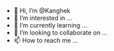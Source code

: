 - 👋 Hi, I’m @Kanghek
- 👀 I’m interested in ...
- 🌱 I’m currently learning ...
- 💞️ I’m looking to collaborate on ...
- 📫 How to reach me ...

<!---
Kanghek/Kanghek is a ✨ special ✨ repository because its `README.md` (this file) appears on your GitHub profile.
You can click the Preview link to take a look at your changes.
--->
